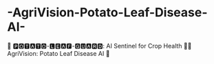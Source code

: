 # -AgriVision-Potato-Leaf-Disease-AI-
🚀 🅿🅾🆃🅰🆃🅾-🅻🅴🅰🅵-🅶🆄🅰🆁🅳: AI Sentinel for Crop Health 🌿🔥 AgriVision: Potato Leaf Disease AI 🌱
